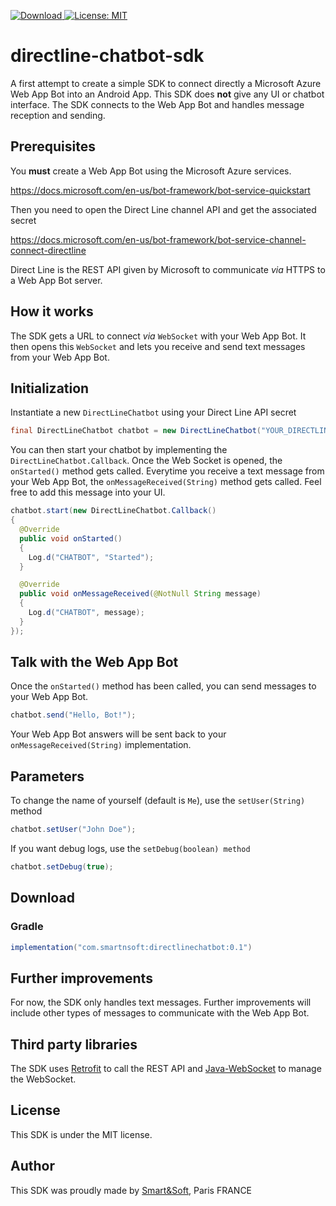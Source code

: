 [ ![Download](https://api.bintray.com/packages/smartnsoft/maven/directlinechatbot/images/download.svg) ](https://bintray.com/smartnsoft/maven/directlinechatbot/_latestVersion)
[![License: MIT](https://img.shields.io/badge/License-MIT-yellow.svg)](https://opensource.org/licenses/MIT)

# directline-chatbot-sdk

A first attempt to create a simple SDK to connect directly a Microsoft Azure Web App Bot into an Android App.
This SDK does **not** give any UI or chatbot interface. The SDK connects to the Web App Bot and handles message reception and sending.

## Prerequisites

You **must** create a Web App Bot using the Microsoft Azure services.

<https://docs.microsoft.com/en-us/bot-framework/bot-service-quickstart>

Then you need to open the Direct Line channel API and get the associated secret

<https://docs.microsoft.com/en-us/bot-framework/bot-service-channel-connect-directline>

Direct Line is the REST API given by Microsoft to communicate _via_ HTTPS to a Web App Bot server.

## How it works

The SDK gets a URL to connect _via_ `WebSocket` with your Web App Bot. It then opens this `WebSocket` and lets you receive and send text messages from your Web App Bot.

## Initialization

Instantiate a new `DirectLineChatbot` using your Direct Line API secret

```java
final DirectLineChatbot chatbot = new DirectLineChatbot("YOUR_DIRECTLINE_SECRET");
```

You can then start your chatbot by implementing the `DirectLineChatbot.Callback`. Once the Web Socket is opened, the `onStarted()` method gets called. Everytime you receive a text message from your Web App Bot, the `onMessageReceived(String)` method gets called. Feel free to add this message into your UI.

```java
chatbot.start(new DirectLineChatbot.Callback()
{
  @Override
  public void onStarted()
  {
    Log.d("CHATBOT", "Started");
  }

  @Override
  public void onMessageReceived(@NotNull String message)
  {
    Log.d("CHATBOT", message);
  }
});
```

## Talk with the Web App Bot

Once the `onStarted()` method has been called, you can send messages to your Web App Bot.

```java
chatbot.send("Hello, Bot!");
```

Your Web App Bot answers will be sent back to your `onMessageReceived(String)` implementation.

## Parameters

To change the name of yourself (default is `Me`), use the `setUser(String)` method

```java
chatbot.setUser("John Doe");
```

If you want debug logs, use the `setDebug(boolean) method`

```java
chatbot.setDebug(true);
```

## Download

### Gradle

```groovy
implementation("com.smartnsoft:directlinechatbot:0.1")
```

## Further improvements

For now, the SDK only handles text messages. Further improvements will include other types of messages to communicate with the Web App Bot.

## Third party libraries

The SDK uses [Retrofit](http://square.github.io/retrofit/) to call the REST API and [Java-WebSocket](https://github.com/TooTallNate/Java-WebSocket) to manage the WebSocket.

## License

This SDK is under the MIT license.

## Author

This SDK was proudly made by [Smart&Soft](https://smartnsoft.com/), Paris FRANCE
